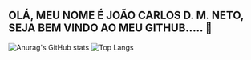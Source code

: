 ## OLÁ, MEU NOME É JOÃO CARLOS D. M. NETO, SEJA BEM VINDO AO MEU GITHUB..... 👋


![Anurag's GitHub stats](https://github-readme-stats.vercel.app/api?username=JoaoCarlosDurateMNeto&show_icons=true&theme=dark)
![Top Langs](https://github-readme-stats.vercel.app/api/top-langs/?username=JoaoCarlosDurateMNeto&size_weight=0.5&count_weight=0.5)
